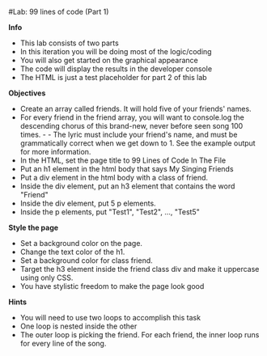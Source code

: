 #Lab: 99 lines of code (Part 1)

**Info**

- This lab consists of two parts
- In this iteration you will be doing most of the logic/coding
- You will also get started on the graphical appearance
- The code will display the results in the developer console
- The HTML is just a test placeholder for part 2 of this lab

**Objectives**

- Create an array called friends. It will hold five of your friends' names.
- For every friend in the friend array, you will want to console.log the descending chorus of this brand-new, never before seen song 100 times. - - The lyric must include your friend's name, and must be grammatically correct when we get down to 1. See the example output for more information.
- In the HTML, set the page title to 99 Lines of Code In The File
- Put an h1 element in the html body that says My Singing Friends
- Put a div element in the html body with a class of friend.
- Inside the div element, put an h3 element that contains the word "Friend"
- Inside the div element, put 5 p elements.
- Inside the p elements, put "Test1", "Test2", ..., "Test5"

**Style the page**

- Set a background color on the page.
- Change the text color of the h1.
- Set a background color for class friend.
- Target the h3 element inside the friend class div and make it uppercase using only CSS.
- You have stylistic freedom to make the page look good

**Hints**

- You will need to use two loops to accomplish this task
- One loop is nested inside the other
- The outer loop is picking the friend. For each friend, the inner loop runs for every line of the song.
